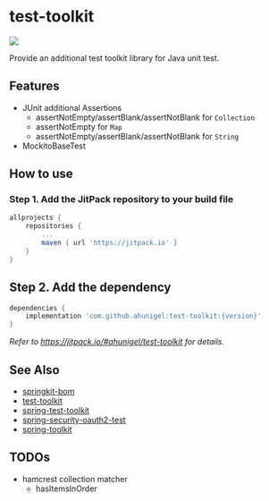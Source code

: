 # test-toolkit
[![](https://jitpack.io/v/ahunigel/test-toolkit.svg)](https://jitpack.io/#ahunigel/test-toolkit)

Provide an additional test toolkit library for Java unit test.

## Features
- JUnit additional Assertions
    - assertNotEmpty/assertBlank/assertNotBlank for `Collection`
    - assertNotEmpty for `Map`
    - assertNotEmpty/assertBlank/assertNotBlank for `String`
- MockitoBaseTest

## How to use

### Step 1. Add the JitPack repository to your build file
```groovy
allprojects {
    repositories {
        ...
        maven { url 'https://jitpack.io' }
    }
}
```
## Step 2. Add the dependency
```groovy
dependencies {
    implementation 'com.github.ahunigel:test-toolkit:{version}'
}
```
_Refer to https://jitpack.io/#ahunigel/test-toolkit for details._

## See Also
- [springkit-bom](https://github.com/ahunigel/springkit-bom)
- [test-toolkit](https://github.com/ahunigel/test-toolkit)
- [spring-test-toolkit](https://github.com/ahunigel/spring-test-toolkit)
- [spring-security-oauth2-test](https://github.com/ahunigel/spring-security-oauth2-test)
- [spring-toolkit](https://github.com/ahunigel/spring-toolkit)

## TODOs
- hamcrest collection matcher
    - hasItemsInOrder
